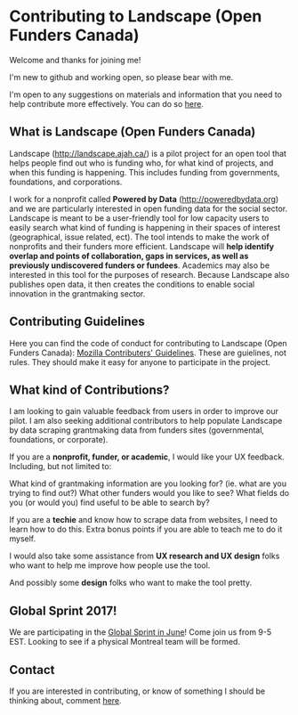 
# Contributing to Landscape (Open Funders Canada)

Welcome and thanks for joining me!  

I'm new to github and working open, so please bear with me.

I'm open to any suggestions on materials and information that you need to help contribute more effectively.  You can do so [here](https://github.com/lesliePhD/open_funders_canada/issues/5).  

## What is Landscape (Open Funders Canada)

Landscape (http://landscape.ajah.ca/) is a pilot project for an open tool that helps people find out who is funding who, for what kind of projects, and when this funding is happening.  This includes funding from governments, foundations, and corporations.  

I work for a nonprofit called __Powered by Data__ (http://poweredbydata.org) and we are particularly interested in open funding data for the social sector.  Landscape is meant to be a user-friendly tool for low capacity users to easily search what kind of funding is happening in their spaces of interest (geographical, issue related, ect).  The tool intends to make the work of nonprofits and their funders more efficient.  Landscape will __help identify overlap and points of collaboration, gaps in services, as well as previously undiscovered funders or fundees__.  Academics may also be interested in this tool for the purposes of research.  Because Landscape also publishes open data, it then creates the conditions to enable social innovation in the grantmaking sector.    

## Contributing Guidelines
Here you can find the code of conduct for contributing to Landscape (Open Funders Canada): [Mozilla Contributers' Guidelines](https://www.mozilla.org/en-US/about/governance/policies/participation/).  These are guielines, not rules.  They should make it easy for anyone to participate in the project.  

## What kind of Contributions?
I am looking to gain valuable feedback from users in order to improve our pilot. I am also seeking additional contributors to help populate Landscape by data scraping grantmaking data from funders sites (governmental, foundations, or corporate).

If you are a __nonprofit, funder, or academic__, I would like your UX feedback. Including, but not limited to:

What kind of grantmaking information are you looking for? (ie. what are you trying to find out?)
What other funders would you like to see?
What fields do you (or would you) find useful to be able to search by?

If you are a __techie__ and know how to scrape data from websites, I need to learn how to do this. Extra bonus points if you are able to teach me to do it myself.

I would also take some assistance from __UX research and UX design__ folks who want to help me improve how people use the tool.

And possibly some __design__ folks who want to make the tool pretty.

## Global Sprint 2017!
We are participating in the [Global Sprint in June](https://mozilla.github.io/global-sprint/)! Come join us from 9-5 EST.  Looking to see if a physical Montreal team will be formed.  

## Contact
If you are interested in contributing, or know of something I should be thinking about, comment [here](https://github.com/lesliePhD/open_funders_canada/issues/6).
